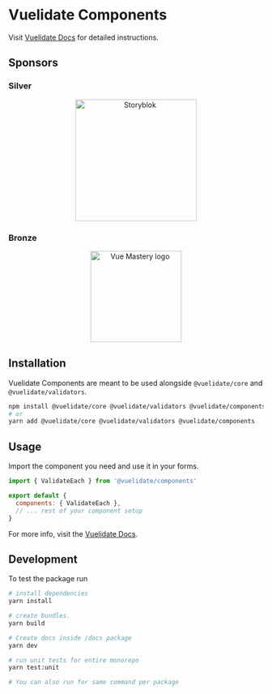 # Vuelidate Components

Visit [Vuelidate Docs](https://vuelidate-next.netlify.app) for detailed instructions.

## Sponsors

### Silver

<p align="center">
  <a href="https://www.storyblok.com/developers?utm_source=newsletter&utm_medium=logo&utm_campaign=vuejs-newsletter" target="_blank">
    <img src="https://a.storyblok.com/f/51376/3856x824/fea44d52a9/colored-full.png" alt="Storyblok" width="240px">
  </a>
</p>

### Bronze

<p align="center">
  <a href="https://www.vuemastery.com/" target="_blank">
    <img src="https://cdn.discordapp.com/attachments/258614093362102272/557267759130607630/Vue-Mastery-Big.png" alt="Vue Mastery logo" width="180px">
  </a>
</p>

## Installation

Vuelidate Components are meant to be used alongside `@vuelidate/core` and `@vuelidate/validators`.

```bash
npm install @vuelidate/core @vuelidate/validators @vuelidate/components
# or
yarn add @vuelidate/core @vuelidate/validators @vuelidate/components
```

## Usage

Import the component you need and use it in your forms.

```js
import { ValidateEach } from '@vuelidate/components'

export default {
  components: { ValidateEach },
  // ... rest of your component setup
}
```

For more info, visit the [Vuelidate Docs](https://vuelidate-next.netlify.app).

## Development

To test the package run

``` bash
# install dependencies
yarn install

# create bundles.
yarn build

# Create docs inside /docs package
yarn dev

# run unit tests for entire monorepo
yarn test:unit

# You can also run for same command per package
```
